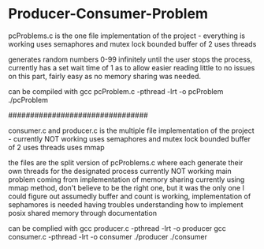 # Producer-Consumer-Problem

pcProblems.c is the one file implementation of the project - everything is working
  uses semaphores and mutex lock
  bounded buffer of 2
  uses threads

  generates random numbers 0-99 infinitely until the user stops the process, currently has a set wait time of 1 as to allow easier reading
  little to no issues on this part, fairly easy as no memory sharing was needed.
  
  can be compiled with
    gcc pcProblem.c -pthread -lrt -o pcProblem
    ./pcProblem

################################

consumer.c and producer.c is the multiple file implementation of the project - currently NOT working
  uses semaphores and mutex lock
  bounded buffer of 2
  uses threads
  uses mmap

  the files are the split version of pcProblems.c where each generate their own threads for the designated process
  currently NOT working
  main problem coming from implementation of memory sharing
  currently using mmap method, don't believe to be the right one, but it was the only one I could figure out
  assumedly buffer and count is working, implementation of sephamores is needed
  having troubles understanding how to implement posix shared memory through documentation

  can be complied with
    gcc producer.c -pthread -lrt -o producer
    gcc consumer.c -pthread -lrt -o consumer
    ./producer ./consumer
